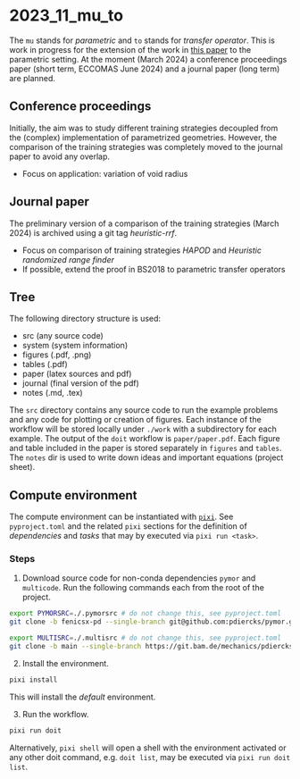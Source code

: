 # 2023_11_mu_to
The `mu` stands for *parametric* and `to` stands for *transfer operator*.
This is work in progress for the extension of the work in [this paper](https://git.bam.de/mechanics/paper/2020_02_multiscale) to the parametric setting.
At the moment (March 2024) a conference proceedings paper (short term, ECCOMAS June 2024) and a journal paper (long term) are planned.

## Conference proceedings
Initially, the aim was to study different training strategies decoupled from the
(complex) implementation of parametrized geometries.
However, the comparison of the training strategies was completely moved to the journal
paper to avoid any overlap.

* Focus on application: variation of void radius

## Journal paper
The preliminary version of a comparison of the training strategies (March 2024)
is archived using a git tag _heuristic-rrf_.

* Focus on comparison of training strategies _HAPOD_ and _Heuristic randomized range finder_
* If possible, extend the proof in BS2018 to parametric transfer operators

## Tree
The following directory structure is used:

* src (any source code)
* system (system information)
* figures (.pdf, .png)
* tables (.pdf)
* paper (latex sources and pdf)
* journal (final version of the pdf)
* notes (.md, .tex)

The `src` directory contains any source code to run the example problems and any
code for plotting or creation of figures.
Each instance of the workflow will be stored locally under `./work` with a
subdirectory for each example. The output of the `doit` workflow is `paper/paper.pdf`.
Each figure and table included in the paper is stored separately in `figures` and `tables`.
The `notes` dir is used to write down ideas and important equations (project sheet).

## Compute environment
The compute environment can be instantiated with [`pixi`](https://prefix.dev/).
See `pyproject.toml` and the related `pixi` sections for the definition of _dependencies_ and _tasks_ that may by executed via `pixi run <task>`.

### Steps
1. Download source code for non-conda dependencies `pymor` and `multicode`. Run the following commands each from the root of the project.
```sh
export PYMORSRC=./.pymorsrc # do not change this, see pyproject.toml
git clone -b fenicsx-pd --single-branch git@github.com:pdiercks/pymor.git $PYMORSRC
```
```sh
export MULTISRC=./.multisrc # do not change this, see pyproject.toml
git clone -b main --single-branch https://git.bam.de/mechanics/pdiercks/multicode.git $MULTISRC
```

2. Install the environment.
```sh
pixi install
```
This will install the _default_ environment.

3. Run the workflow.
```sh
pixi run doit
```
Alternatively, `pixi shell` will open a shell with the environment activated or any other doit command, e.g. `doit list`, may be executed via `pixi run doit list`.
